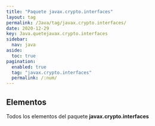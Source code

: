 ```yaml
---
title: "Paquete javax.crypto.interfaces"
layout: tag
permalink: /Java/tag/javax.crypto.interfaces/
date: 2020-12-29
key: Java.quetejavax.crypto.interfaces
sidebar: 
  nav: java
aside: 
  toc: true
pagination: 
  enabled: true
  tag: "javax.crypto.interfaces"
  permalink: /:num/
---
```


<h2>Elementos</h2>
Todos los elementos del paquete <strong>javax.crypto.interfaces</strong>
